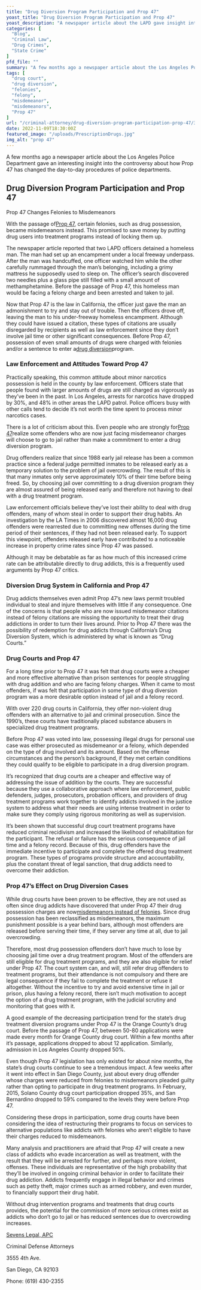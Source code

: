 ```yaml
---
title: "Drug Diversion Program Participation and Prop 47"
yoast_title: "Drug Diversion Program Participation and Prop 47"
yoast_description: "A newspaper article about the LAPD gave insight into the controversy about how Prop 47 has changed the day-to-day procedures of police departments."
categories: [
  "Blog",
  "Criminal Law",
  "Drug Crimes",
  "State Crime"
]
pfd_file: ""
summary: "A few months ago a newspaper article about the Los Angeles Police Department gave an interesting insight into the controversy about how Prop 47 has changed the day-to-day procedures of police departments.   Prop 47 Changes Felonies to Misdemeanors With the passage of Prop 47, certain felonies, such as drug possession, became misdemeanors instead. This"
tags: [
  "drug court",
  "drug diversion",
  "felonies",
  "felony",
  "misdemeanor",
  "misdemeanors",
  "Prop 47"
]
url: "/criminal-attorney/drug-diversion-program-participation-prop-47/367/"
date: 2022-11-09T18:30:00Z
featured_image: "/uploads/PrescriptionDrugs.jpg"
img_alt: "prop 47"
---
```

A few months ago a newspaper article about the Los Angeles Police Department gave an interesting insight into the controversy about how Prop 47 has changed the day-to-day procedures of police departments.

## Drug Diversion Program Participation and Prop 47

Prop 47 Changes Felonies to Misdemeanors

With the passage of[Prop 47](https://www.sevenslegal.com/), certain felonies, such as drug possession, became misdemeanors instead. This promised to save money by putting drug users into treatment programs instead of locking them up.

The newspaper article reported that two LAPD officers detained a homeless man. The man had set up an encampment under a local freeway underpass. After the man was handcuffed, one officer watched him while the other carefully rummaged through the man’s belonging, including a grimy mattress he supposedly used to sleep on. The officer’s search discovered two needles plus a glass pipe still filled with a small amount of methamphetamine. Before the passage of Prop 47, this homeless man would be facing a felony charge and been arrested and taken to jail.

Now that Prop 47 is the law in California, the officer just gave the man an admonishment to try and stay out of trouble. Then the officers drove off, leaving the man to his under-freeway homeless encampment. Although they could have issued a citation, these types of citations are usually disregarded by recipients as well as law enforcement since they don’t involve jail time or other significant consequences. Before Prop 47, possession of even small amounts of drugs were charged with felonies and/or a sentence to enter a[drug diversion](https://www.sevenslegal.com/)program.

### Law Enforcement and Attitudes Toward Prop 47

Practically speaking, this common attitude about minor narcotics possession is held in the county by law enforcement. Officers state that people found with larger amounts of drugs are still charged as vigorously as they’ve been in the past. In Los Angeles, arrests for narcotics have dropped by 30%, and 48% in other areas the LAPD patrol. Police officers busy with other calls tend to decide it’s not worth the time spent to process minor narcotics cases.

There is a lot of criticism about this. Even people who are strongly for[Prop 47](https://www.sevenslegal.com/)realize some offenders who are now just facing misdemeanor charges will choose to go to jail rather than make a commitment to enter a drug diversion program.

Drug offenders realize that since 1988 early jail release has been a common practice since a federal judge permitted inmates to be released early as a temporary solution to the problem of jail overcrowding. The result of this is that many inmates only serve approximately 10% of their time before being freed. So, by choosing jail over committing to a drug diversion program they are almost assured of being released early and therefore not having to deal with a drug treatment program.

Law enforcement officials believe they’ve lost their ability to deal with drug offenders, many of whom steal in order to support their drug habits. An investigation by the LA Times in 2006 discovered almost 16,000 drug offenders were rearrested due to committing new offenses during the time period of their sentences, if they had not been released early. To support this viewpoint, offenders released early have contributed to a noticeable increase in property crime rates since Prop 47 was passed.

Although it may be debatable as far as how much of this increased crime rate can be attributable directly to drug addicts, this is a frequently used arguments by Prop 47 critics.

### Diversion Drug System in California and Prop 47

Drug addicts themselves even admit Prop 47’s new laws permit troubled individual to steal and injure themselves with little if any consequence. One of the concerns is that people who are now issued misdemeanor citations instead of felony citations are missing the opportunity to treat their drug addictions in order to turn their lives around. Prior to Prop 47 there was the possibility of redemption for drug addicts through California’s Drug Diversion System, which is administered by what is known as “Drug Courts.”

### Drug Courts and Prop 47

For a long time prior to Prop 47 it was felt that drug courts were a cheaper and more effective alternative than prison sentences for people struggling with drug addition and who are facing felony charges. When it came to most offenders, if was felt that participation in some type of drug diversion program was a more desirable option instead of jail and a felony record.

With over 220 drug courts in California, they offer non-violent drug offenders with an alternative to jail and criminal prosecution. Since the 1990’s, these courts have traditionally placed substance abusers in specialized drug treatment programs.

Before Prop 47 was voted into law, possessing illegal drugs for personal use case was either prosecuted as misdemeanor or a felony, which depended on the type of drug involved and its amount. Based on the offense circumstances and the person’s background, if they met certain conditions they could qualify to be eligible to participate in a drug diversion program.

It’s recognized that drug courts are a cheaper and effective way of addressing the issue of addition by the courts. They are successful because they use a collaborative approach where law enforcement, public defenders, judges, prosecutors, probation officers, and providers of drug treatment programs work together to identify addicts involved in the justice system to address what their needs are using intense treatment in order to make sure they comply using rigorous monitoring as well as supervision.

It’s been shown that successful drug court treatment programs have reduced criminal recidivism and increased the likelihood of rehabilitation for the participant. The refusal or failure has the serious consequence of jail time and a felony record. Because of this, drug offenders have the immediate incentive to participate and complete the offered drug treatment program. These types of programs provide structure and accountability, plus the constant threat of legal sanction, that drug addicts need to overcome their addiction.

### Prop 47’s Effect on Drug Diversion Cases

While drug courts have been proven to be effective, they are not used as often since drug addicts have discovered that under Prop 47 their drug possession charges are now[misdemeanors instead of felonies](https://www.sevenslegal.com/). Since drug possession has been reclassified as misdemeanors, the maximum punishment possible is a year behind bars, although most offenders are released before serving their time, if they server any time at all, due to jail overcrowding.

Therefore, most drug possession offenders don’t have much to lose by choosing jail time over a drug treatment program. Most of the offenders are still eligible for drug treatment programs, and they are also eligible for relief under Prop 47. The court system can, and will, still refer drug offenders to treatment programs, but their attendance is not compulsory and there are legal consequence if they fail to complete the treatment or refuse it altogether. Without the incentive to try and avoid extensive time in jail or prison, plus having a felony record, there isn’t much motivation to accept the option of a drug treatment program, with the judicial scrutiny and monitoring that goes with it.

A good example of the decreasing participation trend for the state’s drug treatment diversion programs under Prop 47 is the Orange County’s drug court. Before the passage of Prop 47, between 50-80 applications were made every month for Orange County drug court. Within a few months after it’s passage, applications dropped to about 12 application. Similarly, admission in Los Angeles County dropped 50%.

Even though Prop 47 legislation has only existed for about nine months, the state’s drug courts continue to see a tremendous impact. A few weeks after it went into effect in San Diego County, just about every drug offender whose charges were reduced from felonies to misdemeanors pleaded guilty rather than opting to participate in drug treatment programs. In February, 2015, Solano County drug court participation dropped 35%, and San Bernardino dropped to 59% compared to the levels they were before Prop 47.

Considering these drops in participation, some drug courts have been considering the idea of restructuring their programs to focus on services to alternative populations like addicts with felonies who aren’t eligible to have their charges reduced to misdemeanors.

Many analysis and practitioners are afraid that Prop 47 will create a new class of addicts who evade incarceration as well as treatment, with the result that they will be arrested for further, and perhaps more violent, offenses. These individuals are representative of the high probability that they’ll be involved in ongoing criminal behavior in order to facilitate their drug addiction. Addicts frequently engage in illegal behavior and crimes such as petty theft, major crimes such as armed robbery, and even murder, to financially support their drug habit.

Without drug intervention programs and treatments that drug courts provides, the potential for the commission of more serious crimes exist as addicts who don’t go to jail or has reduced sentences due to overcrowding increases.

[Sevens Legal, APC](https://www.sevenslegal.com/ "Sevens Legal, APC")

Criminal Defense Attorneys

3555 4th Ave.

San Diego, CA 92103

Phone: (619) 430-2355